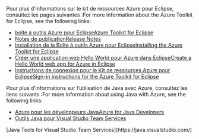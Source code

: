 <span data-ttu-id="197a3-101">Pour plus d’informations sur le kit de ressources Azure pour Eclipse, consultez les pages suivantes :</span><span class="sxs-lookup"><span data-stu-id="197a3-101">For more information about the Azure Toolkit for Eclipse, see the following links:</span></span> 

* [<span data-ttu-id="197a3-102">boîte à outils Azure pour Eclipse</span><span class="sxs-lookup"><span data-stu-id="197a3-102">Azure Toolkit for Eclipse</span></span>](../eclipse/azure-toolkit-for-eclipse.md) 
* [<span data-ttu-id="197a3-103">Notes de publication</span><span class="sxs-lookup"><span data-stu-id="197a3-103">Release Notes</span></span>](https://github.com/Microsoft/azure-tools-for-java/releases) 
* [<span data-ttu-id="197a3-104">Installation de la Boîte à outils Azure pour Eclipse</span><span class="sxs-lookup"><span data-stu-id="197a3-104">Installing the Azure Toolkit for Eclipse</span></span>](../eclipse/azure-toolkit-for-eclipse-installation.md) 
* [<span data-ttu-id="197a3-105">Créer une application web Hello World pour Azure dans Eclipse</span><span class="sxs-lookup"><span data-stu-id="197a3-105">Create a Hello World web app for Azure in Eclipse</span></span>](../eclipse/azure-toolkit-for-eclipse-create-hello-world-web-app.md) 
* [<span data-ttu-id="197a3-106">Instructions de connexion pour le Kit de ressources Azure pour Eclipse</span><span class="sxs-lookup"><span data-stu-id="197a3-106">Sign-in instructions for the Azure Toolkit for Eclipse</span></span>](../eclipse/azure-toolkit-for-eclipse-sign-in-instructions.md) 

<span data-ttu-id="197a3-107">Pour plus d’informations sur l’utilisation de Java avec Azure, consultez les liens suivants :</span><span class="sxs-lookup"><span data-stu-id="197a3-107">For more information about using Java with Azure, see the following links:</span></span> 

* [<span data-ttu-id="197a3-108">Azure pour les développeurs Java</span><span class="sxs-lookup"><span data-stu-id="197a3-108">Azure for Java Developers</span></span>](https://docs.microsoft.com/java/azure/) 
* <span data-ttu-id="197a3-109">[Outils Java pour Visual Studio Team Services](https://java.visualstudio.com/) 
<!-- TODO: Add URLs for Java in VSCode here --></span><span class="sxs-lookup"><span data-stu-id="197a3-109">[Java Tools for Visual Studio Team Services](https://java.visualstudio.com/) 
<!-- TODO: Add URLs for Java in VSCode here --></span></span> 
